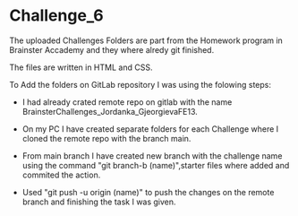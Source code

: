 # Challenge_6

The uploaded Challenges Folders are part from the Homework program in Brainster Accademy and they where alredy git finished.

The files are written in HTML and CSS.

To Add the folders on GitLab repository I was using the folowing steps:

* I had already crated remote repo on gitlab with the name BrainsterChallenges_Jordanka_GjeorgievaFE13.

* On my PC I have created separate folders for each Challenge where I cloned the remote repo with the branch main.

* From main branch I have created new branch with the challenge name using the command "git branch-b (name)",starter files where added and commited the action.

* Used "git push -u origin (name)"  to push the changes on the remote branch and finishing the task I was given.








